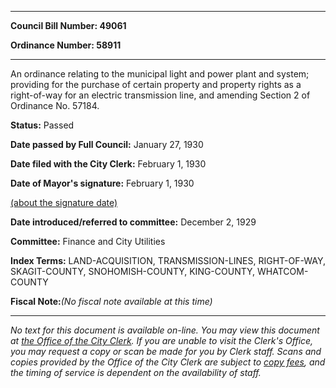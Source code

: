 

********

**Council Bill Number: 49061**
   
**Ordinance Number: 58911**
********

 An ordinance relating to the municipal light and power plant and system; providing for the purchase of certain property and property rights as a right-of-way for an electric transmission line, and amending Section 2 of Ordinance No. 57184.

**Status:** Passed
   
**Date passed by Full Council:** January 27, 1930
   
**Date filed with the City Clerk:** February 1, 1930
   
**Date of Mayor's signature:** February 1, 1930
   
[(about the signature date)](/~public/approvaldate.htm)
   
   
   
**Date introduced/referred to committee:** December 2, 1929
   
**Committee:** Finance and City Utilities
   
   
**Index Terms:** LAND-ACQUISITION, TRANSMISSION-LINES, RIGHT-OF-WAY, SKAGIT-COUNTY, SNOHOMISH-COUNTY, KING-COUNTY, WHATCOM-COUNTY

**Fiscal Note:**_(No fiscal note available at this time)_
********

_No text for this document is available on-line. You may view this document at [the Office of the City Clerk](http://www.seattle.gov/leg/clerk/contactUs.htm). If you are unable to visit the Clerk's Office, you may request a copy or scan be made for you by Clerk staff. Scans and copies provided by the Office of the City Clerk are subject to [copy fees](http://clerk.seattle.gov/~public/clerkfees.htm), and the timing of service is dependent on the availability of staff._

